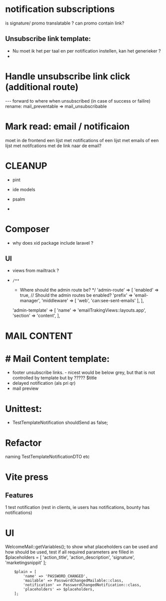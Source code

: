 # notification subscriptions
is signature/ promo translatable ?
can promo contain link?

## Unsubscribe link template:
- Nu moet ik het per taal en per notification instellen, kan het generieker ?
- 

# Handle unsubscribe link click (additional route)
--- forward to where when unsubscribed (in case of success or failire)
rename: mail_preventable => mail_unsubscribable

# Mark read: email / notificaion
moet in de frontend een lijst met notifications of een lijst met emails of een lijst met notifcations met de link naar de email?

# CLEANUP
- pint
- ide models
- psalm

- 
# Composer
- why does xid package include laravel ?

## UI
- views from mailtrack ?
-     /**
    * Where should the admin route be?
      */
      'admin-route' => [
      'enabled' => true, // Should the admin routes be enabled?
      'prefix' => 'email-manager',
      'middleware' => [
      'web',
      'can:see-sent-emails'
      ],
      ],

  'admin-template' => [
  'name' => 'emailTrakingViews::layouts.app',
  'section' => 'content',
  ],

# MAIL CONTENT
# # Mail Content template:
- footer unsubscribe links. - nicest would be below grey, but that is not controlled by template but by ????? $title
- delayed notification (als pri qr)
- mail preview


# Unittest:
- TestTemplateNotification shouldSend as false;


# Refactor 
naming TestTemplateNotificationDTO etc

# Vite press

## Features
1 test notification (rest in clients, ie users has notifications, bounty has notifications)

# UI
WelcomeMail::getVariables();
to show what placeholders can be used and how should be used, test if all required parameters are filled in
$placeholders = [
'action_title',
'action_description',
'signature',
'marketingsnippit'
];

        $plain = [
            'name' => 'PASSWORD_CHANGED',
            'mailable' => PasswordChangedMailable::class,
            'notification' => PasswordChangedNotification::class,
            'placeholders' => $placeholders,
        ];
